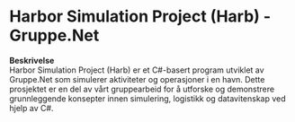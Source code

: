 # Harbor Simulation Project (Harb) - Gruppe.Net

**Beskrivelse**  
Harbor Simulation Project (Harb) er et C#-basert program utviklet av Gruppe.Net som simulerer aktiviteter og operasjoner i en havn.
Dette prosjektet er en del av vårt gruppearbeid for å utforske og demonstrere grunnleggende konsepter innen simulering, logistikk og datavitenskap ved hjelp av C#.

